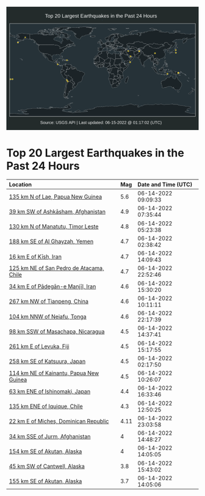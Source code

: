 ![Map](./map.png)

# Top 20 Largest Earthquakes in the Past 24 Hours

| Location | Mag | Date and Time (UTC) |
|:---|:---|:---|
| [135 km N of Lae, Papua New Guinea](https://earthquake.usgs.gov/earthquakes/eventpage/us7000hh98) | 5.6 | 06-14-2022 09:09:33 |
| [39 km SW of Ashkāsham, Afghanistan](https://earthquake.usgs.gov/earthquakes/eventpage/us7000hh92) | 4.9 | 06-14-2022 07:35:44 |
| [130 km N of Manatutu, Timor Leste](https://earthquake.usgs.gov/earthquakes/eventpage/us7000hh8j) | 4.8 | 06-14-2022 05:23:38 |
| [188 km SE of Al Ghayz̧ah, Yemen](https://earthquake.usgs.gov/earthquakes/eventpage/us7000hh7y) | 4.7 | 06-14-2022 02:38:42 |
| [16 km E of Kīsh, Iran](https://earthquake.usgs.gov/earthquakes/eventpage/us7000hhbb) | 4.7 | 06-14-2022 14:09:43 |
| [125 km NE of San Pedro de Atacama, Chile](https://earthquake.usgs.gov/earthquakes/eventpage/us7000hhfw) | 4.7 | 06-14-2022 22:52:46 |
| [34 km E of Pādegān-e Manjīl, Iran](https://earthquake.usgs.gov/earthquakes/eventpage/us7000hhd7) | 4.6 | 06-14-2022 15:30:20 |
| [267 km NW of Tianpeng, China](https://earthquake.usgs.gov/earthquakes/eventpage/us7000hh9y) | 4.6 | 06-14-2022 10:11:11 |
| [104 km NNW of Neiafu, Tonga](https://earthquake.usgs.gov/earthquakes/eventpage/us7000hhfs) | 4.6 | 06-14-2022 22:17:39 |
| [98 km SSW of Masachapa, Nicaragua](https://earthquake.usgs.gov/earthquakes/eventpage/us7000hhbg) | 4.5 | 06-14-2022 14:37:41 |
| [261 km E of Levuka, Fiji](https://earthquake.usgs.gov/earthquakes/eventpage/us7000hhd5) | 4.5 | 06-14-2022 15:17:55 |
| [258 km SE of Katsuura, Japan](https://earthquake.usgs.gov/earthquakes/eventpage/us7000hh7v) | 4.5 | 06-14-2022 02:17:50 |
| [114 km NE of Kainantu, Papua New Guinea](https://earthquake.usgs.gov/earthquakes/eventpage/us7000hh9z) | 4.5 | 06-14-2022 10:26:07 |
| [63 km ENE of Ishinomaki, Japan](https://earthquake.usgs.gov/earthquakes/eventpage/us7000hhdw) | 4.4 | 06-14-2022 16:33:46 |
| [135 km ENE of Iquique, Chile](https://earthquake.usgs.gov/earthquakes/eventpage/us7000hhb3) | 4.3 | 06-14-2022 12:50:25 |
| [22 km E of Miches, Dominican Republic](https://earthquake.usgs.gov/earthquakes/eventpage/pr2022165001) | 4.11 | 06-14-2022 23:03:58 |
| [34 km SSE of Jurm, Afghanistan](https://earthquake.usgs.gov/earthquakes/eventpage/us7000hhbn) | 4 | 06-14-2022 14:48:27 |
| [154 km SE of Akutan, Alaska](https://earthquake.usgs.gov/earthquakes/eventpage/us7000hhb8) | 4 | 06-14-2022 14:05:05 |
| [45 km SW of Cantwell, Alaska](https://earthquake.usgs.gov/earthquakes/eventpage/ak0227l4uzkp) | 3.8 | 06-14-2022 15:43:02 |
| [155 km SE of Akutan, Alaska](https://earthquake.usgs.gov/earthquakes/eventpage/ak0227l41qd2) | 3.7 | 06-14-2022 14:05:06 |
